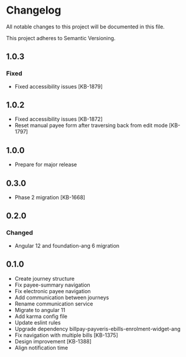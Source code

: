 # Changelog
All notable changes to this project will be documented in this file.

This project adheres to Semantic Versioning.
## 1.0.3
### Fixed
- Fixed accessibility issues [KB-1879]
## 1.0.2
- Fixed accessibility issues [KB-1872]
- Reset manual payee form after traversing back from edit mode [KB-1797]
## 1.0.0
- Prepare for major release

## 0.3.0
- Phase 2 migration [KB-1668]
## 0.2.0
### Changed
- Angular 12 and foundation-ang 6 migration

## 0.1.0
- Create journey structure
- Fix payee-summary navigation
- Fix electronic payee navigation
- Add communication between journeys
- Rename communication service
- Migrate to angular 11
- Add karma config file
- Update eslint rules
- Upgrade dependency billpay-payveris-ebills-enrolment-widget-ang
- Fix navigation with multiple bills [KB-1375]
- Design improvement [KB-1388]
- Align notification time
